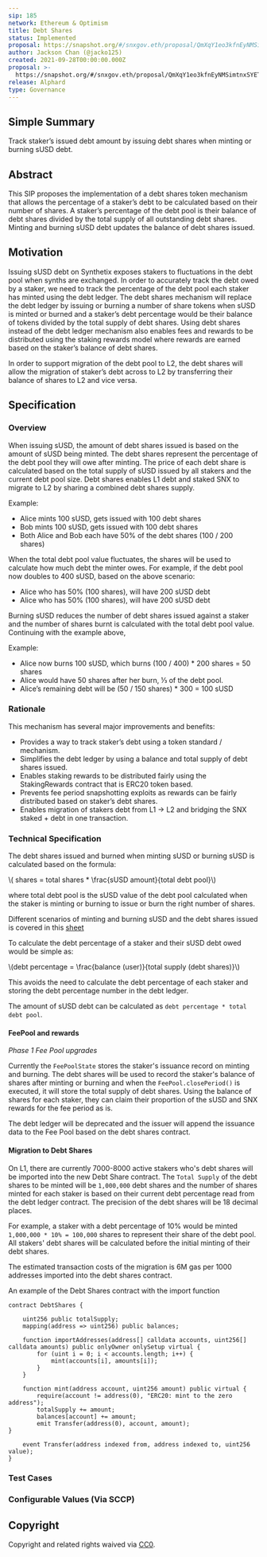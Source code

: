 ```yaml
---
sip: 185
network: Ethereum & Optimism
title: Debt Shares
status: Implemented
proposal: https://snapshot.org/#/snxgov.eth/proposal/QmXqY1eo3kfnEyNMSimtnxSYEThra2AeKCsA37aQz5YqPK
author: Jackson Chan (@jacko125)
created: 2021-09-28T00:00:00.000Z
proposal: >-
  https://snapshot.org/#/snxgov.eth/proposal/QmXqY1eo3kfnEyNMSimtnxSYEThra2AeKCsA37aQz5YqPK
release: Alphard
type: Governance
---
```


<!--You can leave these HTML comments in your merged SIP and delete the visible duplicate text guides, they will not appear and may be helpful to refer to if you edit it again. This is the suggested template for new SIPs. Note that an SIP number will be assigned by an editor. When opening a pull request to submit your SIP, please use an abbreviated title in the filename, `sip-draft_title_abbrev.md`. The title should be 44 characters or less.-->

## Simple Summary

<!--"If you can't explain it simply, you don't understand it well enough." Simply describe the outcome the proposed changes intends to achieve. This should be non-technical and accessible to a casual community member.-->

Track staker’s issued debt amount by issuing debt shares when minting or burning sUSD debt.

## Abstract

<!--A short (~200 word) description of the proposed change, the abstract should clearly describe the proposed change. This is what *will* be done if the SIP is implemented, not *why* it should be done or *how* it will be done. If the SIP proposes deploying a new contract, write, "we propose to deploy a new contract that will do x".-->

This SIP proposes the implementation of a debt shares token mechanism that allows the percentage of a staker’s debt to be calculated based on their number of shares. A staker’s percentage of the debt pool is their balance of debt shares divided by the total supply of all outstanding debt shares. Minting and burning sUSD debt updates the balance of debt shares issued.

## Motivation

<!--This is the problem statement. This is the *why* of the SIP. It should clearly explain *why* the current state of the protocol is inadequate.  It is critical that you explain *why* the change is needed, if the SIP proposes changing how something is calculated, you must address *why* the current calculation is innaccurate or wrong. This is not the place to describe how the SIP will address the issue!-->

Issuing sUSD debt on Synthetix exposes stakers to fluctuations in the debt pool when synths are exchanged. In order to accurately track the debt owed by a staker, we need to track the percentage of the debt pool each staker has minted using the debt ledger. The debt shares mechanism will replace the debt ledger by issuing or burning a number of share tokens when sUSD is minted or burned and a staker’s debt percentage would be their balance of tokens divided by the total supply of debt shares. Using debt shares instead of the debt ledger mechanism also enables fees and rewards to be distributed using the staking rewards model where rewards are earned based on the staker’s balance of debt shares.

In order to support migration of the debt pool to L2, the debt shares will allow the migration of staker’s debt across to L2 by transferring their balance of shares to L2 and vice versa.

## Specification

<!--The specification should describe the syntax and semantics of any new feature, there are five sections
1. Overview
2. Rationale
3. Technical Specification
4. Test Cases
5. Configurable Values
-->

### Overview

<!--This is a high level overview of *how* the SIP will solve the problem. The overview should clearly describe how the new feature will be implemented.-->

When issuing sUSD, the amount of debt shares issued is based on the amount of sUSD being minted. The debt shares represent the percentage of the debt pool they will owe after minting. The price of each debt share is calculated based on the total supply of sUSD issued by all stakers and the current debt pool size. Debt shares enables L1 debt and staked SNX to migrate to L2 by sharing a combined debt shares supply.

Example:

- Alice mints 100 sUSD, gets issued with 100 debt shares
- Bob mints 100 sUSD, gets issued with 100 debt shares
- Both Alice and Bob each have 50% of the debt shares (100 / 200 shares)

When the total debt pool value fluctuates, the shares will be used to calculate how much debt the minter owes. For example, if the debt pool now doubles to 400 sUSD, based on the above scenario:

- Alice who has 50% (100 shares), will have 200 sUSD debt
- Alice who has 50% (100 shares), will have 200 sUSD debt

Burning sUSD reduces the number of debt shares issued against a staker and the number of shares burnt is calculated with the total debt pool value. Continuing with the example above,

Example:

- Alice now burns 100 sUSD, which burns (100 / 400) \* 200 shares = 50 shares
- Alice would have 50 shares after her burn, ⅓ of the debt pool.
- Alice’s remaining debt will be (50 / 150 shares) \* 300 = 100 sUSD

### Rationale

<!--This is where you explain the reasoning behind how you propose to solve the problem. Why did you propose to implement the change in this way, what were the considerations and trade-offs. The rationale fleshes out what motivated the design and why particular design decisions were made. It should describe alternate designs that were considered and related work. The rationale may also provide evidence of consensus within the community, and should discuss important objections or concerns raised during discussion.-->

This mechanism has several major improvements and benefits:

- Provides a way to track staker’s debt using a token standard / mechanism.
- Simplifies the debt ledger by using a balance and total supply of debt shares issued.
- Enables staking rewards to be distributed fairly using the StakingRewards contract that is ERC20 token based.
- Prevents fee period snapshotting exploits as rewards can be fairly distributed based on staker’s debt shares.
- Enables migration of stakers debt from L1 -> L2 and bridging the SNX staked + debt in one transaction.

### Technical Specification

<!--The technical specification should outline the public API of the changes proposed. That is, changes to any of the interfaces Synthetix currently exposes or the creations of new ones.-->

The debt shares issued and burned when minting sUSD or burning sUSD is calculated based on the formula:

\\( shares = total shares \* \frac{sUSD amount}{total debt pool}\\)

where total debt pool is the sUSD value of the debt pool calculated when the staker is minting or burning to issue or burn the right number of shares.

Different scenarios of minting and burning sUSD and the debt shares issued is covered in this [sheet](https://docs.google.com/spreadsheets/d/1mRubzRUhIR0-OTIrj64rq5bJPOaLfZbV6aiCl5LG8VU/edit?usp=sharing)

To calculate the debt percentage of a staker and their sUSD debt owed would be simple as:

\\(debt percentage = \frac{balance (user)}{total supply (debt shares)}\\)

This avoids the need to calculate the debt percentage of each staker and storing the debt percentage number in the debt ledger.

The amount of sUSD debt can be calculated as `debt percentage * total debt pool`.

#### FeePool and rewards

_Phase 1 Fee Pool upgrades_

Currently the `FeePoolState` stores the staker's issuance record on minting and burning. The debt shares will be used to record the staker's balance of shares after minting or burning and when the `FeePool.closePeriod()` is executed, it will store the total supply of debt shares. Using the balance of shares for each staker, they can claim their proportion of the sUSD and SNX rewards for the fee period as is.

The debt ledger will be deprecated and the issuer will append the issuance data to the Fee Pool based on the debt shares contract.

#### Migration to Debt Shares

On L1, there are currently 7000-8000 active stakers who's debt shares will be imported into the new Debt Share contract. The `Total Supply` of the debt shares to be minted will be `1,000,000` debt shares and the number of shares minted for each staker is based on their current debt percentage read from the debt ledger contract. The precision of the debt shares will be 18 decimal places.

For example, a staker with a debt percentage of 10% would be minted `1,000,000 * 10% = 100,000` shares to represent their share of the debt pool. All stakers' debt shares will be calculated before the initial minting of their debt shares.

The estimated transaction costs of the migration is 6M gas per 1000 addresses imported into the debt shares contract.

An example of the Debt Shares contract with the import function

```
contract DebtShares {

    uint256 public totalSupply;
    mapping(address => uint256) public balances;

    function importAddresses(address[] calldata accounts, uint256[] calldata amounts) public onlyOwner onlySetup virtual {
        for (uint i = 0; i < accounts.length; i++) {
            mint(accounts[i], amounts[i]);
        }
    }

    function mint(address account, uint256 amount) public virtual {
        require(account != address(0), "ERC20: mint to the zero address");
        totalSupply += amount;
        balances[account] += amount;
        emit Transfer(address(0), account, amount);
}

    event Transfer(address indexed from, address indexed to, uint256 value);
}
```

### Test Cases

<!--Test cases for an implementation are mandatory for SIPs but can be included with the implementation..-->

### Configurable Values (Via SCCP)

<!--Please list all values configurable via SCCP under this implementation.-->

## Copyright

Copyright and related rights waived via [CC0](https://creativecommons.org/publicdomain/zero/1.0/).
